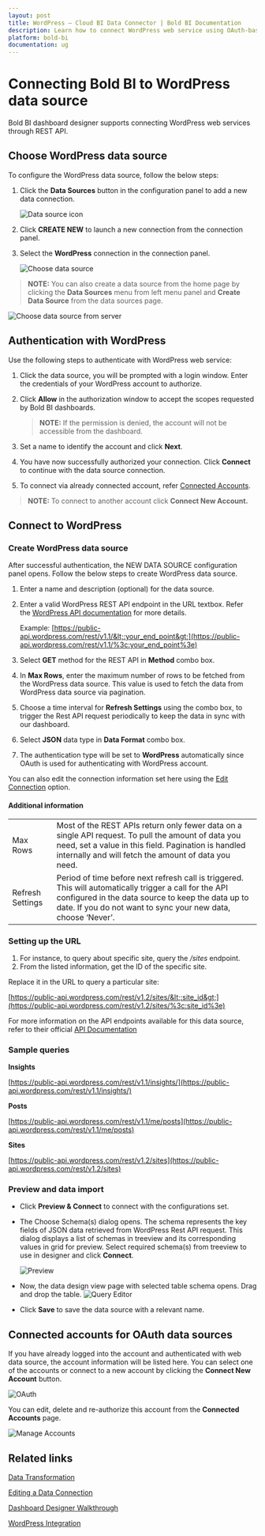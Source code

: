 ```yaml
---
layout: post
title: WordPress – Cloud BI Data Connector | Bold BI Documentation
description: Learn how to connect WordPress web service using OAuth-based authentication through REST API endpoint with Bold BI Cloud.
platform: bold-bi
documentation: ug
---
```


# Connecting Bold BI to WordPress data source
Bold BI dashboard designer supports connecting WordPress web services through REST API. 

## Choose WordPress data source
To configure the WordPress data source, follow the below steps:
1. Click the **Data Sources** button in the configuration panel to add a new data connection.

   ![Data source icon](/static/assets/working-with-datasource/data-connectors/images/common/DataSourcesIcon.png)

2. Click **CREATE NEW** to launch a new connection from the connection panel.
3. Select the **WordPress** connection in the connection panel.

   ![Choose data source](/static/assets/working-with-datasource/data-connectors/images/WordPress/ChooseDS.png)

> **NOTE:**  You can also create a data source from the home page by clicking the **Data Sources** menu from left menu panel and **Create Data Source** from the data sources page.

   ![Choose data source from server](/static/assets/working-with-datasource/data-connectors/images/WordPress/ChooseDS_Server.png)

## Authentication with WordPress
Use the following steps to authenticate with WordPress web service:

1. Click the data source, you will be prompted with a login window. Enter the credentials of your WordPress account to authorize.
2. Click **Allow** in the authorization window to accept the scopes requested by Bold BI dashboards.

   > **NOTE:**  If the permission is denied, the account will not be accessible from the dashboard.

3. Set a name to identify the account and click **Next**. 
4. You have now successfully authorized your connection. Click **Connect** to continue with the data source connection.
5. To connect via already connected account, refer [Connected Accounts](/working-with-data-source/data-connectors/wordpress/#connected-accounts-for-oauth-data-sources).

> **NOTE:**  To connect to another account click **Connect New Account.**


## Connect to WordPress
### Create WordPress data source
After successful authentication, the NEW DATA SOURCE configuration panel opens. Follow the below steps to create WordPress data source.
1. Enter a name and description (optional) for the data source.
2. Enter a valid WordPress REST API endpoint in the URL textbox. Refer the [WordPress API documentation](https://developer.wordpress.com/docs/api/) for more details.

    Example: [https://public-api.wordpress.com/rest/v1.1/&lt;:your_end_point&gt;](https://public-api.wordpress.com/rest/v1.1/%3c:your_end_point%3e)    
3. Select **GET** method for the REST API in **Method** combo box.
4. In **Max Rows**, enter the maximum number of rows to be fetched from the WordPress data source. This value is used to fetch the data from WordPress data source via pagination.
5. Choose a time interval for **Refresh Settings** using the combo box, to trigger the Rest API request periodically to keep the data in sync with our dashboard.  
6. Select **JSON** data type in **Data Format** combo box.
7. The authentication type will be set to **WordPress** automatically since OAuth is used for authenticating with WordPress account.

You can also edit the connection information set here using the [Edit Connection](/working-with-data-source/editing-a-data-connection/) option.

#### Additional information
<table width="600">
<tr>
<td>
Max Rows
</td>
<td>
Most of the REST APIs return only fewer data on a single API request. To pull the amount of data you need, set a value in this field.  
Pagination is handled internally and will fetch the amount of data you need.
</td>
</tr>
<tr>
<td>
Refresh Settings
</td>
<td>
Period of time before next refresh call is triggered. This will automatically trigger a call for the API configured in the data source to keep the data up to date. If you do not want to sync your new data, choose ‘Never’.
</td>
</tr>
</table>

### Setting up the URL

1. For instance, to query about specific site, query the <i>/sites</i> endpoint.
2. From the listed information, get the ID of the specific site.

Replace it in the URL to query a particular site:

[https://public-api.wordpress.com/rest/v1.2/sites/&lt;:site_id&gt;](https://public-api.wordpress.com/rest/v1.2/sites/%3c:site_id%3e)

For more information on the API endpoints available for this data source, refer to their official [API Documentation]( https://developer.wordpress.com/docs/api/)

### Sample queries
**Insights**

[https://public-api.wordpress.com/rest/v1.1/insights/](https://public-api.wordpress.com/rest/v1.1/insights/)

**Posts**

[https://public-api.wordpress.com/rest/v1.1/me/posts](https://public-api.wordpress.com/rest/v1.1/me/posts)

**Sites**

[https://public-api.wordpress.com/rest/v1.2/sites](https://public-api.wordpress.com/rest/v1.2/sites)

### Preview and data import
* Click **Preview & Connect** to connect with the configurations set.
* The Choose Schema(s) dialog opens. The schema represents the key fields of JSON data retrieved from WordPress Rest API request. This dialog displays a list of schemas in treeview and its corresponding values in grid for preview. Select required schema(s) from treeview to use in designer and click **Connect**.

   ![Preview](/static/assets/working-with-datasource/data-connectors/images/common/Preview.png)

* Now, the data design view page with selected table schema opens. Drag and drop the table.
   ![Query Editor](/static/assets/working-with-datasource/data-connectors/images/common/QueryEditor.png)

* Click **Save** to save the data source with a relevant name.

## Connected accounts for OAuth data sources
If you have already logged into the account and authenticated with web data source, the account information will be listed here. You can select one of the accounts or connect to a new account by clicking the **Connect New Account** button.

   ![OAuth](/static/assets/working-with-datasource/data-connectors/images/WordPress/OAuthDS.png)

You can edit, delete and re-authorize this account from the **Connected Accounts** page.

   ![Manage Accounts](/static/assets/working-with-datasource/data-connectors/images/WordPress/ManageDS.png)

## Related links
[Data Transformation](/working-with-data-source/transforming-data/joining-table/)

[Editing a Data Connection](/working-with-data-source/editing-a-data-connection/)   

[Dashboard Designer Walkthrough](/getting-started/creating-dashboard/)

[WordPress Integration](https://www.boldbi.com/integrations/wordpress?utm_source=syncfusion&utm_medium=documentation&utm_campaign=boldbiwordpressintegration)
